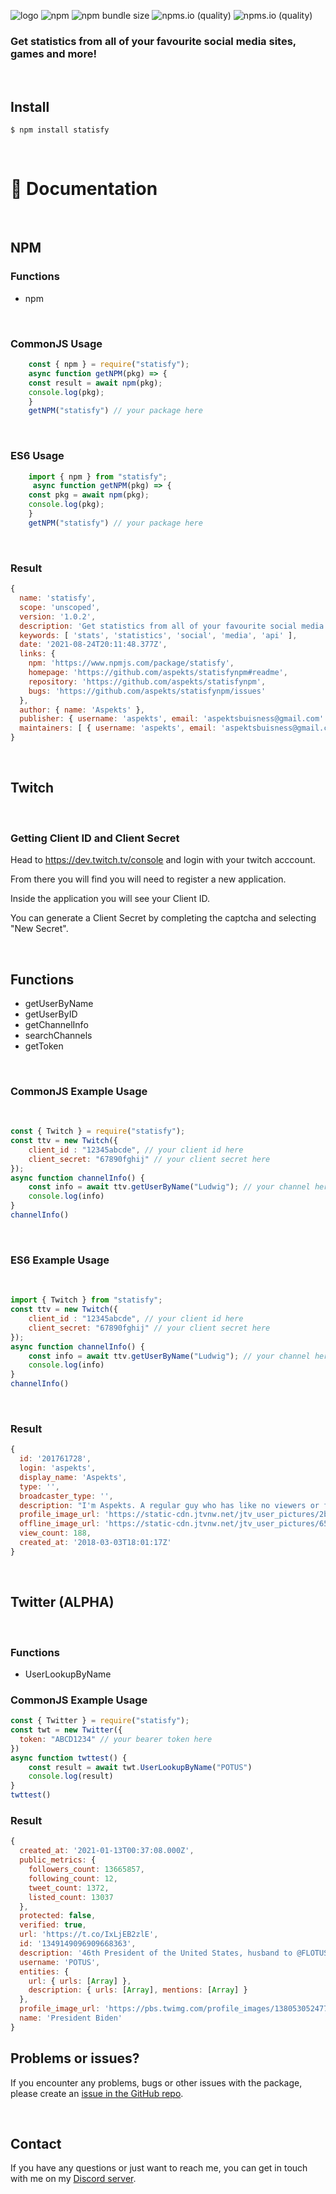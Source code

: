 ![logo](https://i.imgur.com/AexZWB6.png)
![npm](https://img.shields.io/npm/v/statisfy?label=statisfy&logo=npm) 
![npm bundle size](https://img.shields.io/bundlephobia/min/statisfy?logo=npm)
![npms.io (quality)](https://img.shields.io/npms-io/quality-score/statisfy?logo=npm)
![npms.io (quality)](https://img.shields.io/npms-io/maintenance-score/statisfy?logo=npm)
&nbsp;
### Get statistics from all of your favourite social media sites, games and more!
&nbsp;
## Install 
```
$ npm install statisfy
```
&nbsp;
# 📖 Documentation
&nbsp;
## NPM
### Functions

- npm

&nbsp;

### CommonJS Usage
```js
    const { npm } = require("statisfy");
    async function getNPM(pkg) => {
    const result = await npm(pkg); 
    console.log(pkg);
    }
    getNPM("statisfy") // your package here
```
&nbsp;
### ES6 Usage
```js
    import { npm } from "statisfy";
     async function getNPM(pkg) => {
    const pkg = await npm(pkg); 
    console.log(pkg);
    }
    getNPM("statisfy") // your package here
```
&nbsp;
### Result
```js
{
  name: 'statisfy',
  scope: 'unscoped',
  version: '1.0.2',
  description: 'Get statistics from all of your favourite social media sites, games and more!',
  keywords: [ 'stats', 'statistics', 'social', 'media', 'api' ],
  date: '2021-08-24T20:11:48.377Z',
  links: {
    npm: 'https://www.npmjs.com/package/statisfy',
    homepage: 'https://github.com/aspekts/statisfynpm#readme',
    repository: 'https://github.com/aspekts/statisfynpm',
    bugs: 'https://github.com/aspekts/statisfynpm/issues'
  },
  author: { name: 'Aspekts' },
  publisher: { username: 'aspekts', email: 'aspektsbuisness@gmail.com' },
  maintainers: [ { username: 'aspekts', email: 'aspektsbuisness@gmail.com' } ]
}
```
&nbsp;
&nbsp;
## Twitch
&nbsp;
### Getting Client ID and Client Secret
Head to https://dev.twitch.tv/console and login with your twitch acccount. 

From there you will find you will need to register a new application. 

Inside the application you will see your Client ID.

You can generate a Client Secret by completing the captcha and selecting "New Secret". 

&nbsp;
## Functions
- getUserByName
- getUserByID
- getChannelInfo
- searchChannels
- getToken

&nbsp;
###  CommonJS Example Usage
&nbsp;
```js
const { Twitch } = require("statisfy");
const ttv = new Twitch({
    client_id : "12345abcde", // your client id here
    client_secret: "67890fghij" // your client secret here
});
async function channelInfo() {
    const info = await ttv.getUserByName("Ludwig"); // your channel here
    console.log(info)
}
channelInfo()
```
&nbsp;
### ES6 Example Usage
&nbsp;
```js
import { Twitch } from "statisfy";
const ttv = new Twitch({
    client_id : "12345abcde", // your client id here
    client_secret: "67890fghij" // your client secret here
});
async function channelInfo() {
    const info = await ttv.getUserByName("Ludwig"); // your channel here
    console.log(info)
}
channelInfo()
```
&nbsp;
### Result
```js
{
  id: '201761728',
  login: 'aspekts',
  display_name: 'Aspekts',
  type: '',
  broadcaster_type: '',
  description: "I'm Aspekts. A regular guy who has like no viewers or followers trying to have fun really. Follow if want, it's up to you honestly (PLEASE DO) ",
  profile_image_url: 'https://static-cdn.jtvnw.net/jtv_user_pictures/2b6fd40a-33c9-4a4b-a0c8-eb8169f836ae-profile_image-300x300.png',
  offline_image_url: 'https://static-cdn.jtvnw.net/jtv_user_pictures/65dcb42c-a22d-445d-a2bd-01e3e15ca510-channel_offline_image-1920x1080.jpeg',
  view_count: 188,
  created_at: '2018-03-03T18:01:17Z'
}
```
&nbsp;
## Twitter (ALPHA)
&nbsp;

### Functions
- UserLookupByName

### CommonJS Example Usage

```js
const { Twitter } = require("statisfy");
const twt = new Twitter({
  token: "ABCD1234" // your bearer token here
})
async function twttest() {
    const result = await twt.UserLookupByName("POTUS")
    console.log(result)
}
twttest()
```
### Result
```js
{
  created_at: '2021-01-13T00:37:08.000Z',
  public_metrics: {
    followers_count: 13665857,
    following_count: 12,
    tweet_count: 1372,
    listed_count: 13037
  },
  protected: false,
  verified: true,
  url: 'https://t.co/IxLjEB2zlE',
  id: '1349149096909668363',
  description: '46th President of the United States, husband to @FLOTUS, proud dad & pop. Tweets may be archived: https://t.co/IURuMIrzxb',
  username: 'POTUS',
  entities: {
    url: { urls: [Array] },
    description: { urls: [Array], mentions: [Array] }
  },
  profile_image_url: 'https://pbs.twimg.com/profile_images/1380530524779859970/TfwVAbyX_normal.jpg',
  name: 'President Biden'
}
```
## Problems or issues?

If you encounter any problems, bugs or other issues with the package, please create an [issue in the GitHub repo](https://github.com/aspekts/statisfynpm/issues). 

&nbsp;
## Contact
If you have any questions or just want to reach me, you can get in touch with me on my [Discord server](https://discord.gg/GxGTHBC).
